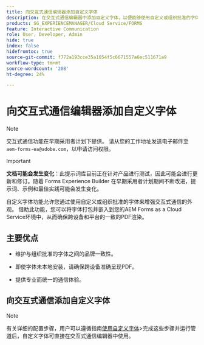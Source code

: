 ```yaml
---
title: 向交互式通信编辑器添加自定义字体
description: 在交互式通信编辑器中添加自定义字体，以便能够使用自定义或组织批准的字体。
products: SG_EXPERIENCEMANAGER/Cloud Service/FORMS
feature: Interactive Communication
role: User, Developer, Admin
hide: true
index: false
hidefromtoc: true
source-git-commit: f772a193cce35a1054f5c6671557a6ec511671a9
workflow-type: tm+mt
source-wordcount: '208'
ht-degree: 24%

---
```



# 向交互式通信编辑器添加自定义字体

>[!NOTE]
>
> 交互式通信功能在早期采用者计划下提供。 请从您的工作地址发送电子邮件至 `aem-forms-ea@adobe.com`，以申请访问权限。

>[!IMPORTANT]
>
> **文档可能会发生变化**：此提示词库目前正在针对产品进行测试，因此可能会进行更新和修订。随着 Forms Experience Builder 在早期采用者计划期间不断改进，提示词、示例和最佳实践可能会发生变化。

自定义字体功能允许您通过使用自定义或组织批准的字体来增强交互式通信的外观。 借助此功能，您可以将字体打包并嵌入到您的AEM Forms as a Cloud Service环境中，从而确保跨设备和平台的一致的PDF渲染。

## 主要优点

- 维护与组织批准的字体之间的品牌一致性。

- 即使字体未本地安装，请确保跨设备准确呈现PDF。

- 提供专业而统一的通信体验。

## 向交互式通信添加自定义字体

>[!NOTE]
>
> 有关详细的配置步骤，用户可以遵循指南[使用自定义字体](https://experienceleague.adobe.com/en/docs/experience-manager-cloud-service/content/forms/using-communications/use-custom-fonts)
> &#x200B;>完成这些步骤并运行管道后，自定义字体可直接在交互式通信编辑器中使用。
